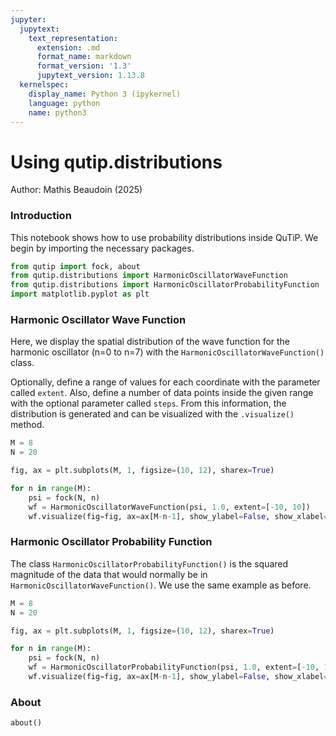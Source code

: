 ```yaml
---
jupyter:
  jupytext:
    text_representation:
      extension: .md
      format_name: markdown
      format_version: '1.3'
      jupytext_version: 1.13.8
  kernelspec:
    display_name: Python 3 (ipykernel)
    language: python
    name: python3
---
```


# Using qutip.distributions

Author: Mathis Beaudoin (2025)

### Introduction

This notebook shows how to use probability distributions inside QuTiP. We begin by importing the necessary packages.

```python
from qutip import fock, about
from qutip.distributions import HarmonicOscillatorWaveFunction
from qutip.distributions import HarmonicOscillatorProbabilityFunction
import matplotlib.pyplot as plt
```

### Harmonic Oscillator Wave Function

Here, we display the spatial distribution of the wave function for the harmonic oscillator (n=0 to n=7) with the `HarmonicOscillatorWaveFunction()` class.

Optionally, define a range of values for each coordinate with the parameter called `extent`. Also, define a number of data points inside the given range with the optional parameter called `steps`. From this information, the distribution is generated and can be visualized with the `.visualize()` method.

```python
M = 8
N = 20

fig, ax = plt.subplots(M, 1, figsize=(10, 12), sharex=True)

for n in range(M):
    psi = fock(N, n)
    wf = HarmonicOscillatorWaveFunction(psi, 1.0, extent=[-10, 10])
    wf.visualize(fig=fig, ax=ax[M-n-1], show_ylabel=False, show_xlabel=(n == 0))
```

### Harmonic Oscillator Probability Function

The class `HarmonicOscillatorProbabilityFunction()` is the squared magnitude of the data that would normally be in `HarmonicOscillatorWaveFunction()`. We use the same example as before.

```python
M = 8
N = 20

fig, ax = plt.subplots(M, 1, figsize=(10, 12), sharex=True)

for n in range(M):
    psi = fock(N, n)
    wf = HarmonicOscillatorProbabilityFunction(psi, 1.0, extent=[-10, 10])
    wf.visualize(fig=fig, ax=ax[M-n-1], show_ylabel=False, show_xlabel=(n == 0))
```

### About

```python
about()
```
